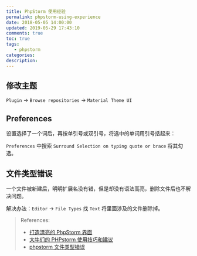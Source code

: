 ```yaml
---
title: PhpStorm 使用经验
permalink: phpstorm-using-experience
date: 2018-05-05 14:00:00
updated: 2019-05-29 17:43:10
comments: true
toc: true
tags:
   - phpstorm
categories:
description:
---
```


## 修改主题

`Plugin` -> `Browse repositories` -> `Material Theme UI`

## Preferences

设置选择了一个词后，再按单引号或双引号，将选中的单词用引号括起来：

`Preferences` 中搜索 `Surround Selection on typing quote or brace` 将其勾选。

<!-- more -->

## 文件类型错误

一个文件被新建后，明明扩展名没有错，但是却没有语法高亮，删除文件后也不解决问题。

解决办法：`Editor` -> `File Types` 找 `Text` 将里面涉及的文件删除掉。

> References:
>
> - [打造漂亮的 PhpStorm 界面](https://laravel-china.org/articles/4172/create-beautiful-phpstorm-interface)
> - [大牛们的 PHPstorm 使用技巧和建议](http://www.pilishen.com/posts/phpstorm-tips-and-tricks)
> - [phpstorm 文件类型错误](https://segmentfault.com/q/1010000004495692)
